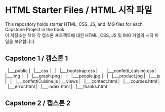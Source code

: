 # HTML Starter Files / HTML 시작 파일

This repository holds starter HTML, CSS, JS, and IMG files for each Capstone Project in the book.<br>
이 저장소는 책의 각 캡스톤 프로젝트에 대한 HTML, CSS, JS 및 IMG 파일의 시작 파일을 보유합니다.

## Capstone 1 / 캡스톤 1

.
|___public
| &nbsp; |___css
| &nbsp; | &nbsp; |___bootstrap.css
| &nbsp; | &nbsp; |___confetti_cuisine.css
| &nbsp; |___img
| &nbsp; | &nbsp; |___graph.png
| &nbsp; | &nbsp; |___people.jpg
| &nbsp; | &nbsp; |___product.jpg
| &nbsp; |___js
| &nbsp; | &nbsp; |___confettiCuisine.js
|___views
| &nbsp; |___contact.html
| &nbsp; |___courses.html
| &nbsp; |___error.html
| &nbsp; |___index.html
| &nbsp; |___thanks.html

## Capstone 2 / 캡스톤 2
